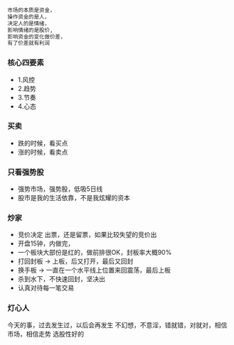 ```txt
市场的本质是资金，
操作资金的是人，
决定人的是情绪，
影响情绪的是股价,
影响资金的变化做价差，
有了价差就有利润
```
### 核心四要素
- 1.风控
- 2.趋势
- 3.节奏
- 4.心态

### 买卖
- 跌的时候，看买点
- 涨的时候，看卖点

### 只看强势股
- 强势市场，强势股，低吸5日线
- 股市是我的生活依靠，不是我炫耀的资本

### 炒家
- 竞价决定 出票，还是留票，如果比较失望的竞价出
- 开盘15钟，内做完，
- 一个板块大部份是红的，做前排很OK，封板率大概90%
- 打回封板 -> 上板，后又打开，最后又回封
- 换手板 -> 一直在一个水平线上位置来回震荡，最后上板
- 杀到水下，不快速回封，坚决出
- 认真对待每一笔交易

### 灯心人
今天的事，过去发生过，以后会再发生
不幻想，不意淫，错就错，对就对，相信市场，相信走势
选股性好的